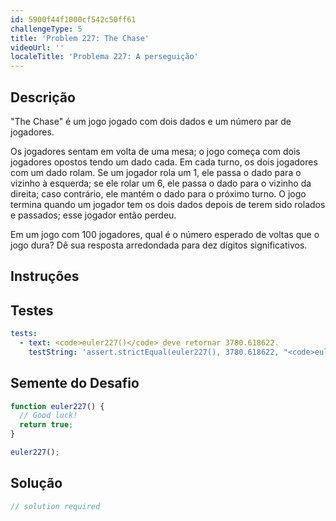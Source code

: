 ```yaml
---
id: 5900f44f1000cf542c50ff61
challengeType: 5
title: 'Problem 227: The Chase'
videoUrl: ''
localeTitle: 'Problema 227: A perseguição'
---
```


## Descrição
<section id="description"> &quot;The Chase&quot; é um jogo jogado com dois dados e um número par de jogadores. <p> Os jogadores sentam em volta de uma mesa; o jogo começa com dois jogadores opostos tendo um dado cada. Em cada turno, os dois jogadores com um dado rolam. Se um jogador rola um 1, ele passa o dado para o vizinho à esquerda; se ele rolar um 6, ele passa o dado para o vizinho da direita; caso contrário, ele mantém o dado para o próximo turno. O jogo termina quando um jogador tem os dois dados depois de terem sido rolados e passados; esse jogador então perdeu. </p><p> Em um jogo com 100 jogadores, qual é o número esperado de voltas que o jogo dura? Dê sua resposta arredondada para dez dígitos significativos. </p></section>

## Instruções
<section id="instructions">
</section>

## Testes
<section id='tests'>

```yml
tests:
  - text: <code>euler227()</code> deve retornar 3780.618622.
    testString: 'assert.strictEqual(euler227(), 3780.618622, "<code>euler227()</code> should return 3780.618622.");'

```

</section>

## Semente do Desafio
<section id='challengeSeed'>

<div id='js-seed'>

```js
function euler227() {
  // Good luck!
  return true;
}

euler227();

```

</div>



</section>

## Solução
<section id='solution'>

```js
// solution required
```
</section>
